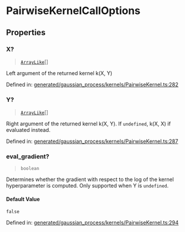 # PairwiseKernelCallOptions

## Properties

### X?

> [`ArrayLike`](../types/ArrayLike.md)[]

Left argument of the returned kernel k(X, Y)

Defined in:  [generated/gaussian\_process/kernels/PairwiseKernel.ts:282](https://github.com/transitive-bullshit/scikit-learn-ts/blob/122b3c0/packages/sklearn/src/generated/gaussian_process/kernels/PairwiseKernel.ts#L282)

### Y?

> [`ArrayLike`](../types/ArrayLike.md)[]

Right argument of the returned kernel k(X, Y). If `undefined`, k(X, X) if evaluated instead.

Defined in:  [generated/gaussian\_process/kernels/PairwiseKernel.ts:287](https://github.com/transitive-bullshit/scikit-learn-ts/blob/122b3c0/packages/sklearn/src/generated/gaussian_process/kernels/PairwiseKernel.ts#L287)

### eval\_gradient?

> `boolean`

Determines whether the gradient with respect to the log of the kernel hyperparameter is computed. Only supported when Y is `undefined`.

#### Default Value

`false`

Defined in:  [generated/gaussian\_process/kernels/PairwiseKernel.ts:294](https://github.com/transitive-bullshit/scikit-learn-ts/blob/122b3c0/packages/sklearn/src/generated/gaussian_process/kernels/PairwiseKernel.ts#L294)
